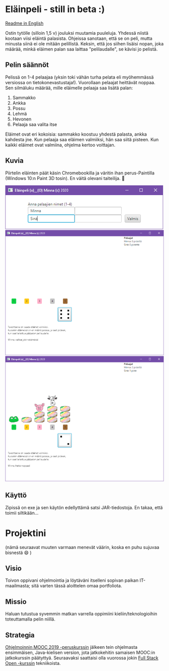 # Eläinpeli - still in beta :)
[Readme in English](README.en.md)

Ostin tytölle (silloin 1,5 v) jouluksi muutamia puuleluja. Yhdessä niistä kootaan viisi eläintä palasista. 
Ohjeissa sanotaan, että se on peli, mutta minusta siinä ei ole mitään pelillistä. Keksin, että jos siihen 
lisäisi nopan, joka määrää, minkä eläimen palan saa laittaa "pelilaudalle", se kävisi jo pelistä.

## Pelin säännöt
Pelissä on 1-4 pelaajaa (yksin toki vähän turha pelata eli myöhemmässä versiossa on tietokonevastustaja!). 
Vuorollaan pelaajat heittävät noppaa. Sen silmäluku määrää, mille eläimelle pelaaja saa lisätä palan:
1. Sammakko
2. Ankka
3. Possu
4. Lehmä
5. Hevonen
6. Pelaaja saa valita itse

Eläimet ovat eri kokoisia: sammakko koostuu yhdestä palasta, ankka kahdesta jne. Kun pelaaja saa eläimen valmiiksi, 
hän saa siitä pisteen. Kun kaikki eläimet ovat valmiina, ohjelma kertoo voittajan.

## Kuvia
Piirtelin eläinten päät käsin Chromebookilla ja väritin ihan perus-Paintilla (Windows 10:n Paint 3D tosin). En väitä olevani taiteilija. :see_no_evil:

<img src="./aloitus.PNG" alt="Kuva: Pelin aloitus" />

<img src="./valinta.PNG" alt="Kuva: Eläimen valinta" width="600"/>

<img src="./tilanne.PNG" alt="Kuva: Muutama eläin jo valmis" width="600"/>

## Käyttö
Zipissä on exe ja sen käytön edellyttämä satsi JAR-tiedostoja. En takaa, että toimii siltikään...

# Projektini

(nämä seuraavat muuten varmaan menevät väärin, koska en puhu sujuvaa bisnestä :smile: )
## Visio
Toivon oppivani ohjelmointia ja löytäväni itselleni sopivan paikan IT-maailmasta; sitä varten tässä aloittelen omaa portfoliota.

## Missio
Haluan tutustua syvemmin matkan varrella oppimiini kieliin/teknologioihin toteuttamalla pelin niillä.

## Strategia
[Ohjelmoinnin MOOC 2019 -peruskurssin](https://java-programming.mooc.fi/) jälkeen tein ohjelmasta ensimmäisen, Java-kielisen version, jota jatkokehitin samaisen MOOC:in jatkokurssin päätyttyä. Seuraavaksi saattaisi olla vuorossa jokin [Full Stack Open -kurssin](https://fullstackopen.com/) tekniikoista.
